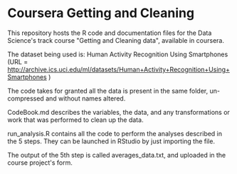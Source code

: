 # Coursera Getting and Cleaning

This repository hosts the R code and documentation files for the Data Science's track course "Getting and Cleaning data", available in coursera.

The dataset being used is: Human Activity Recognition Using Smartphones (URL = http://archive.ics.uci.edu/ml/datasets/Human+Activity+Recognition+Using+Smartphones )

The code takes for granted all the data is present in the same folder, un-compressed and without names altered.

CodeBook.md describes the variables, the data, and any transformations or work that was performed to clean up the data.

run_analysis.R contains all the code to perform the analyses described in the 5 steps. They can be launched in RStudio by just importing the file.

The output of the 5th step is called averages_data.txt, and uploaded in the course project's form.
